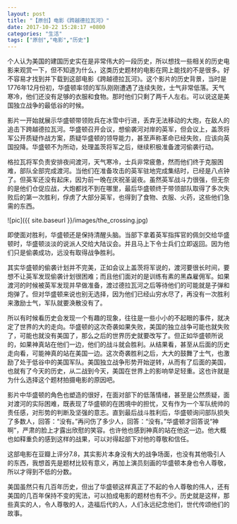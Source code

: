 ```yaml
---
layout: post
title: "【原创】电影《跨越德拉瓦河》"
date: 2017-10-22 15:28:17 +0800
categories: "生活"
tags: ["原创","电影","历史"]
---
```

个人认为美国的建国历史实在是非常伟大的一段历史，所以想找一些相关的历史电影来观赏一下，但不知道为什么，这类历史题材的电影在网上能找的不是很多。好不容易才找到并下载到这部电影《跨越德拉瓦河》。这个影片的历史背景，当时是1776年12月份初，华盛顿率领的军队刚刚遭遇了连续失败，士气非常低落。天气寒冷，他们还没有足够的衣服和食物。那时他们只剩了两千人左右。可以说这是美国独立战争的最低谷的时候。

影片一开始就展示华盛顿带领败兵在冰雪中行进，丢弃无法移动的大炮，在敌人的追击下跨越德拉瓦河。华盛顿召开会议，想偷袭河对岸的英军，但会议上，盖茨将军公开质疑作战方案，质疑华盛顿的领导能力，甚至声称革命已经失败，应该向英国投降。华盛顿不为所动，处理盖茨将军之后，继续积极准备渡河偷袭行动。

格拉瓦将军负责安排夜间渡河，天气寒冷，士兵非常疲惫，然而他们终于克服困难，部队全部完成渡河。当他们在准备攻击的英军驻地完成集结时，已经是八点钟了。但英军还没有起床，因为前一晚在庆祝圣诞夜。虽然英军战斗力很强，但无奈的是他们仓促应战，大炮都找不到在哪里，最后华盛顿终于带领部队取得了多次失败后的第一次胜利，俘虏了大部分英军，也得到了食物、衣服、火药，这些他们急需的东西。

![pic]({{ site.baseurl }}/images/the_crossing.jpg)

即使面对胜利，华盛顿还是保持清醒头脑。当部下拿着英军指挥官的佩剑交给华盛顿时，华盛顿淡淡的说派人交给大陆议会。并且马上下令士兵们立即返回。因为他们只是偷袭成功，远没有取得战争胜利。

其实华盛顿的偷袭计划并不完美，正如会议上盖茨将军说的，渡河要很长时间，要想不让英军发现偷袭计划很困难；而且他们面对的是训练有素的黑森雇佣军。如果渡河的时候被英军发现并早做准备，渡过德拉瓦河之后等待他们的可能就是子弹和炮弹了。但对华盛顿来说也别无选择，因为他们已经山穷水尽了，再没有一次胜利来激励士气，军队就要涣散没有了。

所以有时候看历史会发现一个有趣的现象，往往是一些小小的不起眼的事件，就决定了世界的大的走向。华盛顿的这次奇袭如果失败，美国的独立战争可能也就失败了，可能也就没有美国了，那么之后的世界历史就要改写了。但正如华盛顿所说的，如果神真站在他们一边，他们的战斗就会胜利。从结果看，甚至从后面的历史走向看，可能神真的站在美国一边。这次奇袭胜利之后，大大的鼓舞了士气，也激励了处于低谷中的美国军队。美国独立战争形势开始逆转，从而有了后面的美国，也就有了今天的历史，从二战到今天，美国在世界上的影响举足轻重。这也许就是为什么选择这个题材拍摄电影的原因吧。

影片中华盛顿的角色也塑造的很好，在面对部下的低落情绪，甚至是公然质疑，面对渡河的实际困难，既表现了华盛顿的在困境中的担忧，又有作为一个军队统帅的责任感，对形势的判断及坚强的意志。直到最后战斗胜利后，华盛顿询问部队损失了多数人，回答：“没有。”再问伤了多少人，回答：“没有。”华盛顿才回答说“神啊”，严肃的脸上才露出欣慰的笑容。也许他也感到神真的站在他这一边。他大概也如释重负的感到这样的战果，可以对得起部下对他的尊敬和信任。

这部电影在豆瓣上评分7.8，其实影片本身没有大的战争场面，也没有其他吸引人的东西，我想首先是题材比较有意义，再加上演员刻画的华盛顿本身也令人尊敬，所以才得到不低的分数。

美国虽然只有几百年历史，但出了华盛顿这样真正了不起的令人尊敬的伟人，还有美国的几百年保持不变的宪法，可以拍成电影的题材也有不少。历史就是这样，那些真实的人，令人尊敬的人，造福后代的人，人们永远纪念他们，世代传颂他们的故事。
